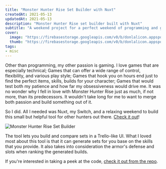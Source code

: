 ```yaml
---
title: "Monster Hunter Rise Set Builder with Nuxt"
createdAt: 2021-05-13
updatedAt: 2021-05-13
description: "Monster Hunter Rise set builder built with Nuxt"
subtitle: "A weekend project for a perfect weekend of programming and gaming"
cover:
  image: "https://firebasestorage.googleapis.com/v0/b/donlalicon.appspot.com/o/armor_img01.jpg?alt=media&token=ef65f8dc-e912-4fec-9680-f911c00cb034"
  thumb: "https://firebasestorage.googleapis.com/v0/b/donlalicon.appspot.com/o/armor_img01.jpg?alt=media&token=ef65f8dc-e912-4fec-9680-f911c00cb034"
tags:
- misc
---
```

Other than programming, my other passion is gaming. I love games that are especially technical; Games that can offer a wide range of control, flexibility, and various play style; Games that hook you on hours end just to find the perfect items, skills, builds for your character; Games that would test both my patience and how far my obsessiveness would drive me. It was no wonder why I fell in love with Monster Hunter Rise just as much, if not more, than its predecessors. It wouldn't take long for me to want to merge both passion and build something out of it.

So I did. All I needed was Nuxt, my Switch, and a relaxing weekend to build this small but helpful tool for other hunters out there. [Check it out](https://mhr-builder.com)!

![Monster Hunter Rise Set Builder](https://firebasestorage.googleapis.com/v0/b/donlalicon.appspot.com/o/Screenshot_2021-05-13%20Monster%20Hunter%20Rise%20Set%20Builder.png?alt=media&token=68677d82-e2a6-4f8a-9529-89be2315cbcd)

The tool lets you build and compare sets in a Trello-like UI. What I loved most about this tool is that it can generate sets for you base on the skills that you provide. It also takes into consideration the armor's defense and slots when ranking the generated builds.

If you're interested in taking a peek at the code, [check it out from the repo](https://github.com/angheloko/donlalicon-static).
